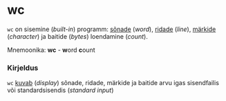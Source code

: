 # wc

`wc` on sisemine (_built-in_) programm: [sõnade](../../terminid/sonastik/sona-word.md#taehendus) (_word_), [ridade](../../terminid/sonastik/rida-line.md#taehendus) (_line_), [märkide](../../terminid/sonastik/maerk-character.md#taehendus) (_character_) ja baitide (_bytes_) loendamine (_count_).

Mnemoonika: **wc** - **w**ord **c**ount

### Kirjeldus

`wc` [kuvab](../../terminid/sonastik/kuva-display.md#taehendus) (_display_) sõnade, ridade, märkide ja baitide arvu igas sisendfailis või standardsisendis (_standard input_)
